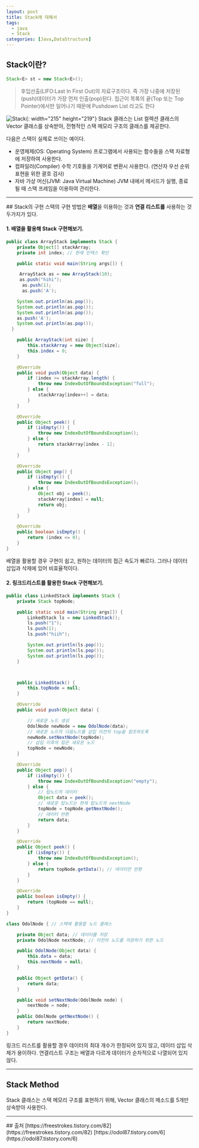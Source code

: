 ```yaml
---
layout: post
title: Stack에 대해서
tags:
  - java
  - Stack
categories: [Java,DataStructure]
---
```

## Stack이란?
```java
Stack<E> st = new Stack<E>();
```
> 후입선출(LIFO:Last In First Out)의 자료구조이다. 즉 가장 나중에 저장된(push)데이터가 가장 먼저 인출(pop)된다. 접근이 목록의 끝(Top 또는 Top Pointer)에서만 일어나기 때문에 Pushdown List 라고도 한다

![Stack]({{site.url}}/images/stack.JPG){: width="215" height="219"}
Stack 클래스는 List 컬렉션 클래스의 Vector 클래스를 상속받아, 전형적인 스택 메모리 구조의 클래스를 제공한다.

다음은 스택이 실제로 쓰이는 예이다.
+ 운영체제(OS: Operating System)
프로그램에서 사용되는 함수들을 스택 자료형에 저장하여 사용한다.
+ 컴파일러(Compiler)
수학 기호들을 기계어로 변환시 사용한다. (연산자 우선 순위 표현을 위한 괄호 검사)
+ 자바 가상 머신(JVM: Java Virtual Machine)
JVM 내에서 메서드가 실행, 종료될 때 스택 프레임을 이용하여 관리한다.
<hr>
## Stack의 구현
스택의 구현 방법은 <b>배열</b>을 이용하는 것과 <b>연결 리스트를</b> 사용하는 것 두가지가 있다.

#### 1. 배열을 활용해 Stack 구현해보기.
```java
public class ArrayStack implements Stack {
	private Object[] stackArray;
	private int index; // 현재 인덱스 확인

  	public static void main(String args[]) {

   	 ArrayStack as = new ArrayStack(10);
   	 as.push("hihi");
  	  as.push(1);
  	  as.push('A');

  	System.out.println(as.pop());
  	System.out.println(as.pop());
  	System.out.println(as.pop());
  	as.push('A');
  	System.out.println(as.pop());
  }

	public ArrayStack(int size) {
		this.stackArray = new Object[size];
		this.index = 0;
	}

	@Override
	public void push(Object data) {
		if (index >= stackArray.length) {
			throw new IndexOutOfBoundsException("full");
		} else {
			stackArray[index++] = data;
		}
	}

	@Override
	public Object peek() {
		if (isEmpty()) {
			throw new IndexOutOfBoundsException();
		} else {
			return stackArray[index - 1];
		}
	}

	@Override
	public Object pop() {
		if (isEmpty()) {
			throw new IndexOutOfBoundsException();
		} else {
			Object obj = peek();
			stackArray[index] = null;
			return obj;
		}
	}

	@Override
	public boolean isEmpty() {
		return (index <= 0);
	}
}
```
배열을 활용할 경우 구현이 쉽고, 원하는 데이터의 접근 속도가 빠르다. 그러나 데이터 삽입과 삭제에 있어 비효율적이다.
#### 2. 링크드리스트를 활용한 Stack 구현해보기.
```java
public class LinkedStack implements Stack {
	private Stack topNode;

	public static void main(String args[]) {
		LinkedStack ls = new LinkedStack();
		ls.push("1");
		ls.push(1);
		ls.push("hiih");

		System.out.println(ls.pop());
		System.out.println(ls.pop());
		System.out.println(ls.pop());
	}



	public LinkedStack() {
		this.topNode = null;
	}

	@Override
	public void push(Object data) {

		// 새로운 노드 생성
		OdolNode newNode = new OdolNode(data);
		// 새로운 노드의 다음노드를 삽입 이전의 top을 참조하도록
		newNode.setNextNode(topNode);
		// 삽입 이후의 탑은 새로운 노드
		topNode = newNode;
	}

	@Override
	public Object pop() {
		if (isEmpty()) {
			throw new IndexOutOfBoundsException("empty");
		} else {
			// 탑노드의 데이터
			Object data = peek();
			// 새로운 탑노드는 현재 탑노드의 nextNode
			topNode = topNode.getNextNode();
			// 데이터 반환
			return data;
		}
	}

	@Override
	public Object peek() {
		if (isEmpty()) {
			throw new IndexOutOfBoundsException();
		} else {
			return topNode.getData(); // 데이터만 반환
		}
	}

	@Override
	public boolean isEmpty() {
		return (topNode == null);
	}
}

class OdolNode { // 스택에 활용할 노드 클래스

	private Object data; // 데이터를 저장
	private OdolNode nextNode; // 이전의 노드를 저장하기 위한 노드

	public OdolNode(Object data) {
		this.data = data;
		this.nextNode = null;
	}

	public Object getData() {
		return data;
	}

	public void setNextNode(OdolNode node) {
		nextNode = node;
	}
	public OdolNode getNextNode() {
		return nextNode;
	}
}
```
링크드 리스트를 활용할 경우 데이터의 최대 개수가 한정되어 있지 않고, 데이터 삽입 삭제가 용이하다. 연결리스트 구조는 배열과 다르게 데이터가 순차적으로 나열되어 있지 않다.
<hr>

## Stack Method
Stack 클래스는 스택 메모리 구조를 표현하기 위해, Vector 클래스의 메소드를 5개만 상속받아 사용한다.

<hr>
## 출처
[https://freestrokes.tistory.com/82](https://freestrokes.tistory.com/82)
[https://odol87.tistory.com/6](https://odol87.tistory.com/6)

